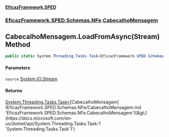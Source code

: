 #### [EficazFramework.SPED](EficazFrameworkSPED.md 'EficazFramework SPED')
### [EficazFramework.SPED.Schemas.NFe](EficazFramework.SPED.Schemas.NFe.md 'EficazFramework.SPED.Schemas.NFe').[CabecalhoMensagem](EficazFramework.SPED.Schemas.NFe/CabecalhoMensagem.md 'EficazFramework.SPED.Schemas.NFe.CabecalhoMensagem')

## CabecalhoMensagem.LoadFromAsync(Stream) Method

```csharp
public static System.Threading.Tasks.Task<EficazFramework.SPED.Schemas.NFe.CabecalhoMensagem> LoadFromAsync(System.IO.Stream source);
```
#### Parameters

<a name='EficazFramework.SPED.Schemas.NFe.CabecalhoMensagem.LoadFromAsync(System.IO.Stream).source'></a>

`source` [System.IO.Stream](https://docs.microsoft.com/en-us/dotnet/api/System.IO.Stream 'System.IO.Stream')

#### Returns
[System.Threading.Tasks.Task&lt;](https://docs.microsoft.com/en-us/dotnet/api/System.Threading.Tasks.Task-1 'System.Threading.Tasks.Task`1')[CabecalhoMensagem](EficazFramework.SPED.Schemas.NFe/CabecalhoMensagem.md 'EficazFramework.SPED.Schemas.NFe.CabecalhoMensagem')[&gt;](https://docs.microsoft.com/en-us/dotnet/api/System.Threading.Tasks.Task-1 'System.Threading.Tasks.Task`1')